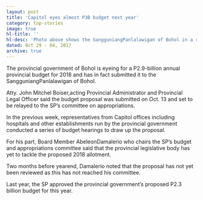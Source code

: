 ```yaml
---
layout: post
title: 'Capitol eyes almost P3B budget next year'
category: top-stories
image: true
hl-title: ''
hl-desc: 'Photo above shows the SangguniangPanlalawigan of Bohol in a regular session.'
dated: 0ct 29 - 04, 2017
archive: true
---
```


The provincial government of Bohol is eyeing for a P2.9-billion annual provincial budget for 2018 and has in fact submitted it to the SangguniangPanlalawigan of Bohol.

Atty. John Mitchel Boiser,acting Provincial Administrator and Provincial Legal Officer said the budget proposal was submitted on Oct. 13 and set to be relayed to the SP’s committee on appropriations.

In the previous week, representatives from Capitol offices including hospitals and other establishments run by the provincial government conducted a series of budget hearings to draw up the proposal. 

For his part, Board Member AbeleonDamalerio who chairs the SP’s budget and appropriations committee said that the provincial legislative body has yet to tackle the proposed 2018 allotment. 

Two months before yearend, Damalerio noted that the proposal has not yet been reviewed as this has not reached his committee.

Last year, the SP approved the provincial government’s proposed P2.3 billion budget for this year. 